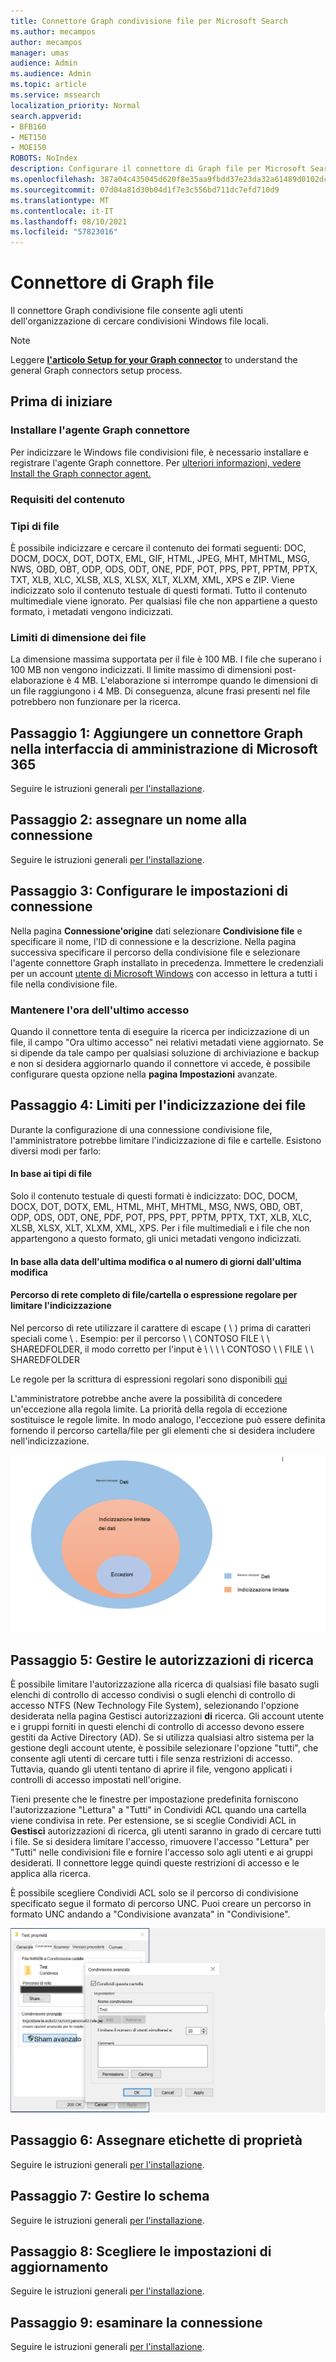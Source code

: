 ```yaml
---
title: Connettore Graph condivisione file per Microsoft Search
ms.author: mecampos
author: mecampos
manager: umas
audience: Admin
ms.audience: Admin
ms.topic: article
ms.service: mssearch
localization_priority: Normal
search.appverid:
- BFB160
- MET150
- MOE150
ROBOTS: NoIndex
description: Configurare il connettore di Graph file per Microsoft Search
ms.openlocfilehash: 387a04c435045d620f8e35aa9fbdd37e23da32a61489d0102dc7bda09920e980
ms.sourcegitcommit: 07d04a81d30b04d1f7e3c556bd711dc7efd710d9
ms.translationtype: MT
ms.contentlocale: it-IT
ms.lasthandoff: 08/10/2021
ms.locfileid: "57823016"
---
```

<!---Previous ms.author: rusamai --->

# <a name="file-share-graph-connector"></a>Connettore di Graph file

Il connettore Graph condivisione file consente agli utenti dell'organizzazione di cercare condivisioni Windows file locali.

> [!NOTE]
> Leggere [**l'articolo Setup for your Graph connector**](configure-connector.md) to understand the general Graph connectors setup process.

## <a name="before-you-get-started"></a>Prima di iniziare

### <a name="install-the-graph-connector-agent"></a>Installare l'agente Graph connettore

Per indicizzare le Windows file condivisioni file, è necessario installare e registrare l'agente Graph connettore. Per [ulteriori informazioni, vedere Install the Graph connector agent.](graph-connector-agent.md)  

### <a name="content-requirements"></a>Requisiti del contenuto

### <a name="file-types"></a>Tipi di file

È possibile indicizzare e cercare il contenuto dei formati seguenti: DOC, DOCM, DOCX, DOT, DOTX, EML, GIF, HTML, JPEG, MHT, MHTML, MSG, NWS, OBD, OBT, ODP, ODS, ODT, ONE, PDF, POT, PPS, PPT, PPTM, PPTX, TXT, XLB, XLC, XLSB, XLS, XLSX, XLT, XLXM, XML, XPS e ZIP. Viene indicizzato solo il contenuto testuale di questi formati. Tutto il contenuto multimediale viene ignorato. Per qualsiasi file che non appartiene a questo formato, i metadati vengono indicizzati.

### <a name="file-size-limits"></a>Limiti di dimensione dei file

La dimensione massima supportata per il file è 100 MB. I file che superano i 100 MB non vengono indicizzati. Il limite massimo di dimensioni post-elaborazione è 4 MB. L'elaborazione si interrompe quando le dimensioni di un file raggiungono i 4 MB. Di conseguenza, alcune frasi presenti nel file potrebbero non funzionare per la ricerca.

## <a name="step-1-add-a-graph-connector-in-the-microsoft-365-admin-center"></a>Passaggio 1: Aggiungere un connettore Graph nella interfaccia di amministrazione di Microsoft 365

Seguire le istruzioni generali [per l'installazione](./configure-connector.md).
<!---If the above phrase does not apply, delete it and insert specific details for your data source that are different from general setup instructions.-->

## <a name="step-2-name-the-connection"></a>Passaggio 2: assegnare un nome alla connessione

Seguire le istruzioni generali [per l'installazione](./configure-connector.md).
<!---If the above phrase does not apply, delete it and insert specific details for your data source that are different from general setup instructions.-->

## <a name="step-3-configure-the-connection-settings"></a>Passaggio 3: Configurare le impostazioni di connessione

Nella pagina **Connessione'origine** dati selezionare **Condivisione file** e specificare il nome, l'ID di connessione e la descrizione. Nella pagina successiva specificare il percorso della condivisione file e selezionare l'agente connettore Graph installato in precedenza. Immettere le credenziali per un account [utente di Microsoft Windows](https://microsoft.com/windows) con accesso in lettura a tutti i file nella condivisione file.

### <a name="preserve-last-access-time"></a>Mantenere l'ora dell'ultimo accesso

Quando il connettore tenta di eseguire la ricerca per indicizzazione di un file, il campo "Ora ultimo accesso" nei relativi metadati viene aggiornato. Se si dipende da tale campo per qualsiasi soluzione di archiviazione e backup e non si desidera aggiornarlo quando il connettore vi accede, è possibile configurare questa opzione nella **pagina Impostazioni** avanzate.

## <a name="step-4-limits-for-file-indexing"></a>Passaggio 4: Limiti per l'indicizzazione dei file

Durante la configurazione di una connessione condivisione file, l'amministratore potrebbe limitare l'indicizzazione di file e cartelle. Esistono diversi modi per farlo:

#### <a name="based-on-file-types"></a>In base ai tipi di file

Solo il contenuto testuale di questi formati è indicizzato: DOC, DOCM, DOCX, DOT, DOTX, EML, HTML, MHT, MHTML, MSG, NWS, OBD, OBT, ODP, ODS, ODT, ONE, PDF, POT, PPS, PPT, PPTM, PPTX, TXT, XLB, XLC, XLSB, XLSX, XLT, XLXM, XML, XPS. Per i file multimediali e i file che non appartengono a questo formato, gli unici metadati vengono indicizzati.

#### <a name="based-on-last-modified-date-or-number-of-days-since-last-modification"></a>In base alla data dell'ultima modifica o al numero di giorni dall'ultima modifica

#### <a name="full-network-path-of-filefolder-or-regular-expression-to-limit-indexing"></a>Percorso di rete completo di file/cartella o espressione regolare per limitare l'indicizzazione 

Nel percorso di rete utilizzare il carattere di escape ( \\ ) prima di caratteri speciali come \\ . Esempio: per il percorso \\ \\ CONTOSO FILE \\ \\ SHAREDFOLDER, il modo corretto per l'input è \\ \\ \\ \\ CONTOSO \\ \\ FILE \\ \\ SHAREDFOLDER

Le regole per la scrittura di espressioni regolari sono disponibili [qui](https://docs.microsoft.com/dotnet/standard/base-types/regular-expression-language-quick-reference)

L'amministratore potrebbe anche avere la possibilità di concedere un'eccezione alla regola limite. La priorità della regola di eccezione sostituisce le regole limite. In modo analogo, l'eccezione può essere definita fornendo il percorso cartella/file per gli elementi che si desidera includere nell'indicizzazione.

![Limiti ed eccezioni](media/file-connector/ExclusionRule.png)

## <a name="step-5-manage-search-permissions"></a>Passaggio 5: Gestire le autorizzazioni di ricerca

È possibile limitare l'autorizzazione alla ricerca di qualsiasi file basato sugli elenchi di controllo di accesso condivisi o sugli elenchi di controllo di accesso NTFS (New Technology File System), selezionando l'opzione desiderata nella pagina Gestisci autorizzazioni **di** ricerca. Gli account utente e i gruppi forniti in questi elenchi di controllo di accesso devono essere gestiti da Active Directory (AD). Se si utilizza qualsiasi altro sistema per la gestione degli account utente, è possibile selezionare l'opzione "tutti", che consente agli utenti di cercare tutti i file senza restrizioni di accesso. Tuttavia, quando gli utenti tentano di aprire il file, vengono applicati i controlli di accesso impostati nell'origine.

Tieni presente che le finestre per impostazione predefinita forniscono l'autorizzazione "Lettura" a "Tutti" in Condividi ACL quando una cartella viene condivisa in rete. Per estensione, se si sceglie Condividi ACL in **Gestisci** autorizzazioni di ricerca, gli utenti saranno in grado di cercare tutti i file. Se si desidera limitare l'accesso, rimuovere l'accesso "Lettura" per "Tutti" nelle condivisioni file e fornire l'accesso solo agli utenti e ai gruppi desiderati. Il connettore legge quindi queste restrizioni di accesso e le applica alla ricerca.

È possibile scegliere Condividi ACL solo se il percorso di condivisione specificato segue il formato di percorso UNC. Puoi creare un percorso in formato UNC andando a "Condivisione avanzata" in "Condivisione".

![Advanced_sharing](media/file-connector/file-advanced-sharing.png)

## <a name="step-6-assign-property-labels"></a>Passaggio 6: Assegnare etichette di proprietà

Seguire le istruzioni generali [per l'installazione](./configure-connector.md).
<!---If the above phrase does not apply, delete it and insert specific details for your data source that are different from general setup instructions.-->

## <a name="step-7-manage-schema"></a>Passaggio 7: Gestire lo schema

Seguire le istruzioni generali [per l'installazione](./configure-connector.md).
<!---If the above phrase does not apply, delete it and insert specific details for your data source that are different from general setup instructions.-->

## <a name="step-8-choose-refresh-settings"></a>Passaggio 8: Scegliere le impostazioni di aggiornamento

Seguire le istruzioni generali [per l'installazione](./configure-connector.md).
<!---If the above phrase does not apply, delete it and insert specific details for your data source that are different from general setup instructions.-->

## <a name="step-9-review-connection"></a>Passaggio 9: esaminare la connessione

Seguire le istruzioni generali [per l'installazione](./configure-connector.md).
<!---If the above phrase does not apply, delete it and insert specific details for your data source that are different from general setup 
instructions.-->

<!---## Troubleshooting-->
<!---Insert troubleshooting recommendations for this data source-->

<!---## Limitations-->
<!---Insert limitations for this data source-->

